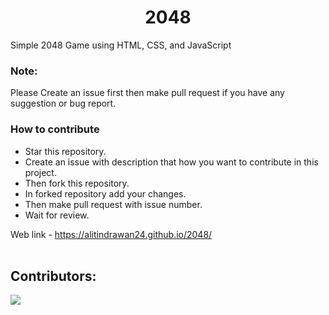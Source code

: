 <h1 align='center'>2048</h1>

Simple 2048 Game using HTML, CSS, and JavaScript  

### Note:
Please Create an issue first then make pull request if you have any suggestion or bug report.

### How to contribute <br>

* Star this repository.
* Create an issue with description that how you want to contribute in this project.
* Then fork this repository.
* In forked repository add your changes.
* Then make pull request with issue number.
* Wait for review.

Web link - https://alitindrawan24.github.io/2048/
<br><br>

## Contributors:
<a href="https://github.com/Alitindrawan24/2048/graphs/contributors">
  <img src="https://contrib.rocks/image?repo=Alitindrawan24/2048" />
</a>
